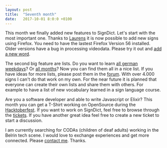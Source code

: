 ```yaml
---
layout: post
title:  "Seventh month"
date:   2017-10-01 8:0:0 +0100
---
```

This month we finally added new features to SignDict. Let's start
with the most important one. Thanks to [Laurens](https://github.com/laurens)
it is now possible to add new signs using Firefox. You need to have the lastest
Firefox Version 56 installed. Older versions have a bug in processing videodata.
Please try it out and [add a new word](https://signdict.org/entry/new).

The second big feature are lists. Do you want to learn [all german
weekdays](https://signdict.org/list/1-alle-wochentage)?  Or [all
months](https://signdict.org/list/2-alle-monate)? Now you can find them all in
a nice list. If you have ideas for more lists, please post them in the
[forum](https://community.signdict.org/). With over 4.000 signs I can't do that
work on my own. For the near future it is planned that everyone can create
their own lists and share them with others. For example to have a list of new
vocabulary learned in a sign language course.

Are you a software developer and able to write Javascript or Elixir? This
month you can get a T-Shirt working on OpenSource during the
[Hacktoberfest](https://hacktoberfest.digitalocean.com/). If you want to
work on SignDict, feel free to browse through the 
[tickets](https://github.com/signdict/website/issues?q=is%3Aopen+is%3Aissue+label%3Ahacktoberfest).
If you have another great idea feel free to create a new ticket to start
a discussion.

I am currently searching for CODAs (children of deaf adults) working in the
Belrin tech scene. I would love to exchange experiences and get more connected.
Please [contact me](https://signdict.org/contact). Thanks.
